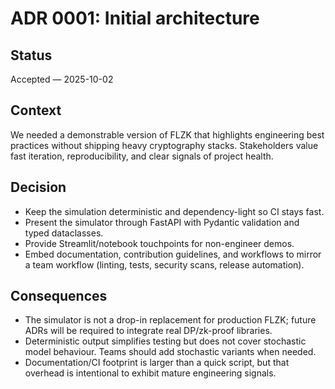# ADR 0001: Initial architecture

## Status
Accepted — 2025-10-02

## Context
We needed a demonstrable version of FLZK that highlights engineering best
practices without shipping heavy cryptography stacks. Stakeholders value fast
iteration, reproducibility, and clear signals of project health.

## Decision
- Keep the simulation deterministic and dependency-light so CI stays fast.
- Present the simulator through FastAPI with Pydantic validation and typed
  dataclasses.
- Provide Streamlit/notebook touchpoints for non-engineer demos.
- Embed documentation, contribution guidelines, and workflows to mirror a team
  workflow (linting, tests, security scans, release automation).

## Consequences
- The simulator is not a drop-in replacement for production FLZK; future ADRs
  will be required to integrate real DP/zk-proof libraries.
- Deterministic output simplifies testing but does not cover stochastic model
  behaviour. Teams should add stochastic variants when needed.
- Documentation/CI footprint is larger than a quick script, but that overhead is
  intentional to exhibit mature engineering signals.
